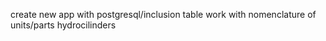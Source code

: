 create new app with postgresql/inclusion table
work with nomenclature of units/parts hydrocilinders
